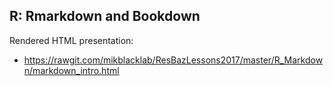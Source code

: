 ## R: Rmarkdown and Bookdown

Rendered HTML presentation:

- https://rawgit.com/mikblacklab/ResBazLessons2017/master/R_Markdown/markdown_intro.html

